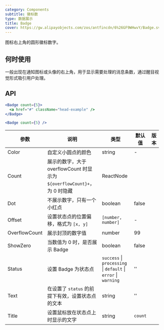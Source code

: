 ```yaml
---
category: Components
subtitle: 徽标数
type: 数据展示
title: Badge
cover: https://gw.alipayobjects.com/zos/antfincdn/6%26GF9WHwvY/Badge.svg
---
```


图标右上角的圆形徽标数字。

## 何时使用

一般出现在通知图标或头像的右上角，用于显示需要处理的消息条数，通过醒目视觉形式吸引用户处理。

## API

```jsx
<Badge count={5}>
  <a href="#" className="head-example" />
</Badge>
```

```jsx
<Badge count={5} />
```

| 参数 | 说明 | 类型 | 默认值 | 版本 |
| --- | --- | --- | --- | --- |
| Color | 自定义小圆点的颜色 | string | - |  |
| Count | 展示的数字，大于 overflowCount 时显示为 `${overflowCount}+`，为 0 时隐藏 | ReactNode |  |  |
| Dot | 不展示数字，只有一个小红点 | boolean | false |  |
| Offset | 设置状态点的位置偏移，格式为 `[x, y]` | `[number, number]` | - |  |
| OverflowCount | 展示封顶的数字值 | number | 99 |  |
| ShowZero | 当数值为 0 时，是否展示 Badge | boolean | false |  |
| Status | 设置 Badge 为状态点 | `success` \| `processing` \| `default` \| `error` \| `warning` | '' |  |
| Text | 在设置了 `status` 的前提下有效，设置状态点的文本 | string | '' |  |
| Title | 设置鼠标放在状态点上时显示的文字 | string | `count` |  |

